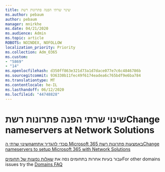 ```yaml
---
title: שינוי שרתי הפנה פתרונות רשת
ms.author: pebaum
author: pebaum
manager: mnirkhe
ms.date: 04/21/2020
ms.audience: Admin
ms.topic: article
ROBOTS: NOINDEX, NOFOLLOW
localization_priority: Priority
ms.collection: Adm_O365
ms.custom:
- "5869"
- "14"
ms.openlocfilehash: d350ff863e321d73a1d7dace077e7c6c4846786b
ms.sourcegitcommit: 936330b11fec49f6174eadea6c765bdf9e6ba784
ms.translationtype: MT
ms.contentlocale: he-IL
ms.lasthandoff: 06/12/2020
ms.locfileid: "44748828"
---
```

# <a name="change-nameservers-at-network-solutions"></a><span data-ttu-id="84a70-102">שינוי שרתי הפנה פתרונות רשת</span><span class="sxs-lookup"><span data-stu-id="84a70-102">Change nameservers at Network Solutions</span></span>

[<span data-ttu-id="84a70-103">שינוי שרתי הnamםכדי להגדיר את Microsoft 365 באמצעות פתרונות רשת</span><span class="sxs-lookup"><span data-stu-id="84a70-103">Change nameservers to setup Microsoft 365 with Network Solutions</span></span>](https://docs.microsoft.com/microsoft-365/admin/dns/change-nameservers-at-network-solutions?view=o365-worldwide)

<span data-ttu-id="84a70-104">עבור בעיות אחרות בתחומים נסה את [שאלות נפוצות של תחומים](https://docs.microsoft.com/microsoft-365/admin/setup/domains-faq?view=o365-worldwide)</span><span class="sxs-lookup"><span data-stu-id="84a70-104">For other domains issues try the [Domains FAQ](https://docs.microsoft.com/microsoft-365/admin/setup/domains-faq?view=o365-worldwide)</span></span>
